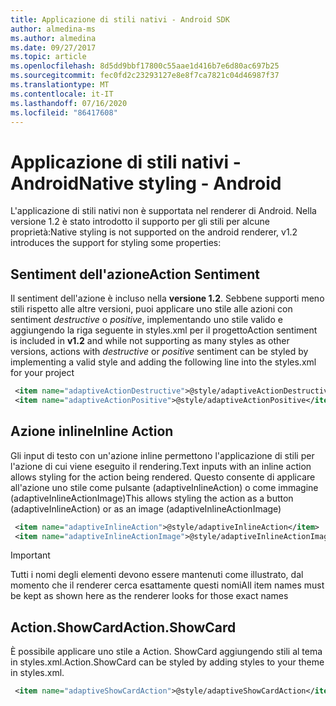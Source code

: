 ```yaml
---
title: Applicazione di stili nativi - Android SDK
author: almedina-ms
ms.author: almedina
ms.date: 09/27/2017
ms.topic: article
ms.openlocfilehash: 8d5dd9bbf17800c55aae1d416b7e6d80ac697b25
ms.sourcegitcommit: fec0fd2c23293127e8e8f7ca7821c04d46987f37
ms.translationtype: MT
ms.contentlocale: it-IT
ms.lasthandoff: 07/16/2020
ms.locfileid: "86417608"
---
```

# <a name="native-styling---android"></a><span data-ttu-id="bbd34-102">Applicazione di stili nativi - Android</span><span class="sxs-lookup"><span data-stu-id="bbd34-102">Native styling - Android</span></span>

<span data-ttu-id="bbd34-103">L'applicazione di stili nativi non è supportata nel renderer di Android. Nella versione 1.2 è stato introdotto il supporto per gli stili per alcune proprietà:</span><span class="sxs-lookup"><span data-stu-id="bbd34-103">Native styling is not supported on the android renderer, v1.2 introduces the support for styling some properties:</span></span>

## <a name="action-sentiment"></a><span data-ttu-id="bbd34-104">Sentiment dell'azione</span><span class="sxs-lookup"><span data-stu-id="bbd34-104">Action Sentiment</span></span>

<span data-ttu-id="bbd34-105">Il sentiment dell'azione è incluso nella **versione 1.2**. Sebbene supporti meno stili rispetto alle altre versioni, puoi applicare uno stile alle azioni con sentiment *destructive* o *positive*, implementando uno stile valido e aggiungendo la riga seguente in styles.xml per il progetto</span><span class="sxs-lookup"><span data-stu-id="bbd34-105">Action sentiment is included in **v1.2** and while not supporting as many styles as other versions, actions with *destructive* or *positive* sentiment can be styled by implementing a valid style and adding the following line into the styles.xml for your project</span></span>

```styles.xml
 <item name="adaptiveActionDestructive">@style/adaptiveActionDestructive</item>
 <item name="adaptiveActionPositive">@style/adaptiveActionPositive</item>
```

## <a name="inline-action"></a><span data-ttu-id="bbd34-106">Azione inline</span><span class="sxs-lookup"><span data-stu-id="bbd34-106">Inline Action</span></span>

<span data-ttu-id="bbd34-107">Gli input di testo con un'azione inline permettono l'applicazione di stili per l'azione di cui viene eseguito il rendering.</span><span class="sxs-lookup"><span data-stu-id="bbd34-107">Text inputs with an inline action allows styling for the action being rendered.</span></span> <span data-ttu-id="bbd34-108">Questo consente di applicare all'azione uno stile come pulsante (adaptiveInlineAction) o come immagine (adaptiveInlineActionImage)</span><span class="sxs-lookup"><span data-stu-id="bbd34-108">This allows styling the action as a button (adaptiveInlineAction) or as an image (adaptiveInlineActionImage)</span></span>

```styles.xml
 <item name="adaptiveInlineAction">@style/adaptiveInlineAction</item>
 <item name="adaptiveInlineActionImage">@style/adaptiveInlineActionImage</item>
```

> [!IMPORTANT]
> <span data-ttu-id="bbd34-109">Tutti i nomi degli elementi devono essere mantenuti come illustrato, dal momento che il renderer cerca esattamente questi nomi</span><span class="sxs-lookup"><span data-stu-id="bbd34-109">All item names must be kept as shown here as the renderer looks for those exact names</span></span>

## <a name="actionshowcard"></a><span data-ttu-id="bbd34-110">Action.ShowCard</span><span class="sxs-lookup"><span data-stu-id="bbd34-110">Action.ShowCard</span></span>

<span data-ttu-id="bbd34-111">È possibile applicare uno stile a Action. ShowCard aggiungendo stili al tema in styles.xml.</span><span class="sxs-lookup"><span data-stu-id="bbd34-111">Action.ShowCard can be styled by adding styles to your theme in styles.xml.</span></span>

```styles.xml
 <item name="adaptiveShowCardAction">@style/adaptiveShowCardAction</item>
```